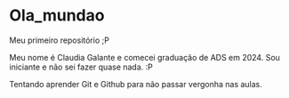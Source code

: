 # Ola_mundao
Meu primeiro repositório ;P

Meu nome é Claudia Galante e comecei graduação de ADS em 2024.
Sou iniciante e não sei fazer quase nada. :P

Tentando aprender Git e Github para não passar vergonha nas aulas.


